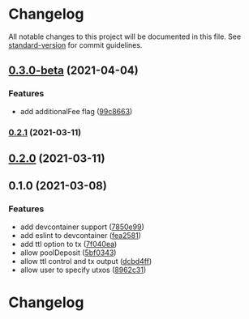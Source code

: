 # Changelog

All notable changes to this project will be documented in this file. See [standard-version](https://github.com/conventional-changelog/standard-version) for commit guidelines.

## [0.3.0-beta](https://github.com/theroller/cardano-utils-cli/compare/v0.2.1...v0.3.0-beta) (2021-04-04)


### Features

* add additionalFee flag ([99c8663](https://github.com/theroller/cardano-utils-cli/commit/99c8663898240e9a233d0c24ea78be2d2a78a02c))

### [0.2.1](https://github.com/theroller/cardano-utils-cli/compare/v0.2.0...v0.2.1) (2021-03-11)

## [0.2.0](https://github.com/theroller/cardano-utils-cli/compare/v0.1.0...v0.2.0) (2021-03-11)

## 0.1.0 (2021-03-08)


### Features

* add devcontainer support ([7850e99](https://github.com/theroller/cardano-utils/commit/7850e99e0443797cf9c70f36aa3189701d26844f))
* add eslint to devcontainer ([fea2581](https://github.com/theroller/cardano-utils/commit/fea2581ef5df6af293d1bf249bf258c4beb0ba51))
* add ttl option to tx ([7f040ea](https://github.com/theroller/cardano-utils/commit/7f040eaa3354f54e57002445816ec5c77e23a8d7))
* allow poolDeposit ([5bf0343](https://github.com/theroller/cardano-utils/commit/5bf0343175f18aa1eaceb0880e371c01933aff19))
* allow ttl control and tx output ([dcbd4ff](https://github.com/theroller/cardano-utils/commit/dcbd4ff6e78198f1e47f50efaf3669881675093f))
* allow user to specify utxos ([8962c31](https://github.com/theroller/cardano-utils/commit/8962c312e8eaeb807fa06550b8ce1c9ceb055688))

# Changelog
